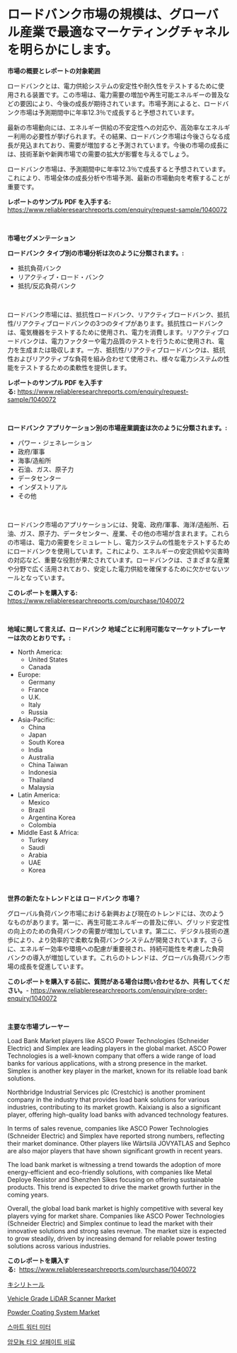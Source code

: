 <p><h1>ロードバンク市場の規模は、グローバル産業で最適なマーケティングチャネルを明らかにします。</h1></p><p><strong>市場の概要とレポートの対象範囲</strong></p>
<p><p>ロードバンクとは、電力供給システムの安定性や耐久性をテストするために使用される装置です。この市場は、電力需要の増加や再生可能エネルギーの普及などの要因により、今後の成長が期待されています。市場予測によると、ロードバンク市場は予測期間中に年率12.3％で成長すると予想されています。</p><p>最新の市場動向には、エネルギー供給の不安定性への対応や、高効率なエネルギー利用の必要性が挙げられます。その結果、ロードバンク市場は今後さらなる成長が見込まれており、需要が増加すると予測されています。今後の市場の成長には、技術革新や新興市場での需要の拡大が影響を与えるでしょう。</p><p>ロードバンク市場は、予測期間中に年率12.3％で成長すると予想されています。これにより、市場全体の成長分析や市場予測、最新の市場動向を考察することが重要です。</p></p>
<p><strong>レポートのサンプル PDF を入手する:</strong> <a href="https://www.reliableresearchreports.com/enquiry/request-sample/1040072">https://www.reliableresearchreports.com/enquiry/request-sample/1040072</a></p>
<p>&nbsp;</p>
<p><strong>市場セグメンテーション</strong></p>
<p><strong>ロードバンク タイプ別の市場分析は次のように分類されます。:</strong></p>
<p><ul><li>抵抗負荷バンク</li><li>リアクティブ・ロード・バンク</li><li>抵抗/反応負荷バンク</li></ul></p>
<p>&nbsp;</p>
<p><p>ロードバンク市場には、抵抗性ロードバンク、リアクティブロードバンク、抵抗性/リアクティブロードバンクの3つのタイプがあります。抵抗性ロードバンクは、電気機器をテストするために使用され、電力を消費します。リアクティブロードバンクは、電力ファクターや電力品質のテストを行うために使用され、電力を生成または吸収します。一方、抵抗性/リアクティブロードバンクは、抵抗性およびリアクティブな負荷を組み合わせて使用され、様々な電力システムの性能をテストするための柔軟性を提供します。</p></p>
<p><strong>レポートのサンプル PDF を入手する:</strong>&nbsp;<a href="https://www.reliableresearchreports.com/enquiry/request-sample/1040072">https://www.reliableresearchreports.com/enquiry/request-sample/1040072</a></p>
<p>&nbsp;</p>
<p><strong> ロードバンク アプリケーション別の市場産業調査は次のように分類されます。:</strong></p>
<p><ul><li>パワー・ジェネレーション</li><li>政府/軍事</li><li>海事/造船所</li><li>石油、ガス、原子力</li><li>データセンター</li><li>インダストリアル</li><li>その他</li></ul></p>
<p>&nbsp;</p>
<p><p>ロードバンク市場のアプリケーションには、発電、政府/軍事、海洋/造船所、石油、ガス、原子力、データセンター、産業、その他の市場が含まれます。これらの市場は、電力の需要をシミュレートし、電力システムの性能をテストするためにロードバンクを使用しています。これにより、エネルギーの安定供給や災害時の対応など、重要な役割が果たされています。ロードバンクは、さまざまな産業や分野で広く活用されており、安定した電力供給を確保するために欠かせないツールとなっています。</p></p>
<p><strong>このレポートを購入する:</strong>&nbsp; <a href="https://www.reliableresearchreports.com/purchase/1040072">https://www.reliableresearchreports.com/purchase/1040072</a></p>
<p>&nbsp;</p>
<p><strong>地域に関して言えば、ロードバンク 地域ごとに利用可能なマーケットプレーヤーは次のとおりです。:</strong></p>
<p><ul>
    <li>
        North America:
        <ul>
            <li>United States</li>
            <li>Canada</li>
        </ul>
    </li>
    <li>
        Europe:
        <ul>
            <li>Germany</li>
            <li>France</li>
            <li>U.K.</li>
            <li>Italy</li>
            <li>Russia</li>
        </ul>
    </li>
    <li>
        Asia-Pacific:
        <ul>
            <li>China</li>
            <li>Japan</li>
            <li>South Korea</li>
            <li>India</li>
            <li>Australia</li>
            <li>China Taiwan</li>
            <li>Indonesia</li>
            <li>Thailand</li>
            <li>Malaysia</li>
        </ul>
    </li>
    <li>
        Latin America:
        <ul>
            <li>Mexico</li>
            <li>Brazil</li>
            <li>Argentina Korea</li>
            <li>Colombia</li>
        </ul>
    </li>
    <li>
        Middle East & Africa:
        <ul>
            <li>Turkey</li>
            <li>Saudi</li>
            <li>Arabia</li>
            <li>UAE</li>
            <li>Korea</li>
        </ul>
    </li>
    </ul></p>
<p>&nbsp;</p>
<p><strong>世界の新たなトレンドとは ロードバンク 市場？</strong></p>
<p><p>グローバル負荷バンク市場における新興および現在のトレンドには、次のようなものがあります。第一に、再生可能エネルギーの普及に伴い、グリッド安定性の向上のための負荷バンクの需要が増加しています。第二に、デジタル技術の進歩により、より効率的で柔軟な負荷バンクシステムが開発されています。さらに、エネルギー効率や環境への配慮が重要視され、持続可能性を考慮した負荷バンクの導入が増加しています。これらのトレンドは、グローバル負荷バンク市場の成長を促進しています。</p></p>
<p><strong>このレポートを購入する前に、質問がある場合は問い合わせるか、共有してください。</strong>- <a href="https://www.reliableresearchreports.com/enquiry/pre-order-enquiry/1040072">https://www.reliableresearchreports.com/enquiry/pre-order-enquiry/1040072</a></p>
<p>&nbsp;</p>
<p><strong>主要な市場プレーヤー</strong></p>
<p><p>Load Bank Market players like ASCO Power Technologies (Schneider Electric) and Simplex are leading players in the global market. ASCO Power Technologies is a well-known company that offers a wide range of load banks for various applications, with a strong presence in the market. Simplex is another key player in the market, known for its reliable load bank solutions.</p><p>Northbridge Industrial Services plc (Crestchic) is another prominent company in the industry that provides load bank solutions for various industries, contributing to its market growth. Kaixiang is also a significant player, offering high-quality load banks with advanced technology features.</p><p>In terms of sales revenue, companies like ASCO Power Technologies (Schneider Electric) and Simplex have reported strong numbers, reflecting their market dominance. Other players like Wärtsilä JOVYATLAS and Sephco are also major players that have shown significant growth in recent years.</p><p>The load bank market is witnessing a trend towards the adoption of more energy-efficient and eco-friendly solutions, with companies like Metal Deploye Resistor and Shenzhen Sikes focusing on offering sustainable products. This trend is expected to drive the market growth further in the coming years.</p><p>Overall, the global load bank market is highly competitive with several key players vying for market share. Companies like ASCO Power Technologies (Schneider Electric) and Simplex continue to lead the market with their innovative solutions and strong sales revenue. The market size is expected to grow steadily, driven by increasing demand for reliable power testing solutions across various industries.</p></p>
<p><strong>このレポートを購入する:</strong>&nbsp;&nbsp;<a href="https://www.reliableresearchreports.com/purchase/1040072">https://www.reliableresearchreports.com/purchase/1040072</a></p>
<p><p><a href="https://medium.com/@briaabshire64/%E3%82%AD%E3%82%B7%E3%83%AA%E3%83%88%E3%83%BC%E3%83%AB%E5%B8%82%E5%A0%B4%E3%83%AC%E3%83%9D%E3%83%BC%E3%83%88%E3%81%AF-%E3%81%93%E3%81%AE%E5%B8%82%E5%A0%B4%E3%81%AE%E6%9C%80%E6%96%B0%E3%81%AE%E3%83%88%E3%83%AC%E3%83%B3%E3%83%89%E3%81%A8%E6%88%90%E9%95%B7%E6%A9%9F%E4%BC%9A%E3%82%92%E6%98%8E%E3%82%89%E3%81%8B%E3%81%AB%E3%81%97%E3%81%BE%E3%81%99-60c6e41d1fcb">キシリトール</a></p><p><a href="https://github.com/Krish2023na/Market-Research-Report-List-3/blob/main/vehicle-grade-lidar-scanner-market.md">Vehicle Grade LiDAR Scanner Market</a></p><p><a href="https://gamy-alyssum-396.notion.site/Powder-Coating-System-Market-Size-Global-Industry-Overview-Market-Segmentation-and-Forecast-2024--010f426c314943a49b2be21656d10cde">Powder Coating System Market</a></p><p><a href="https://github.com/crfsywufhm81415/Market-Research-Report-List-1/blob/main/9746900188690.md">스마트 워터 미터</a></p><p><a href="https://medium.com/@jimmieytrau676766/%EC%95%94%EB%AA%A8%EB%8A%84-%ED%8B%B0%EC%98%A4%ED%99%A9%EC%82%B0%EC%97%BC-%EB%B9%84%EB%A3%8C-%EC%8B%9C%EC%9E%A5-%EC%A7%80%ED%91%9C-%ED%95%B4%EB%8F%85-%EC%8B%9C%EC%9E%A5-%EC%A0%90%EC%9C%A0%EC%9C%A8-%EB%8F%99%ED%96%A5-%EC%84%B1%EC%9E%A5-%ED%8C%A8%ED%84%B4-dd6fa96ce383">암모늄 티오 설페이트 비료</a></p></p>
